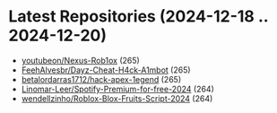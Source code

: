 # Latest Repositories (2024-12-18 .. 2024-12-20)

- [youtubeon/Nexus-Rob1ox](https://github.com/youtubeon/Nexus-Rob1ox) (265)
- [FeehAlvesbr/Dayz-Cheat-H4ck-A1mbot](https://github.com/FeehAlvesbr/Dayz-Cheat-H4ck-A1mbot) (265)
- [betalordarras1712/hack-apex-1egend](https://github.com/betalordarras1712/hack-apex-1egend) (265)
- [Linomar-Leer/Spotify-Premium-for-free-2024](https://github.com/Linomar-Leer/Spotify-Premium-for-free-2024) (264)
- [wendellzinho/Roblox-Blox-Fruits-Script-2024](https://github.com/wendellzinho/Roblox-Blox-Fruits-Script-2024) (264)

